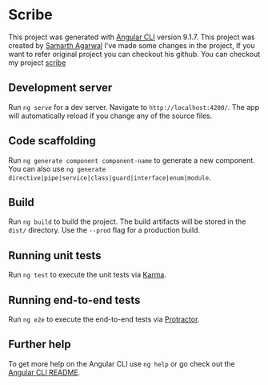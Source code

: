 # Scribe

This project was generated with [Angular CLI](https://github.com/angular/angular-cli) version 9.1.7.
This project was created by [Samarth Agarwal](https://github.com/samarthagarwal)
I've made some changes in the project, If you want to refer original project you can checkout his github.
You can checkout my project [scribe](https://scribe-9a9f6.web.app/home)

## Development server

Run `ng serve` for a dev server. Navigate to `http://localhost:4200/`. The app will automatically reload if you change any of the source files.

## Code scaffolding

Run `ng generate component component-name` to generate a new component. You can also use `ng generate directive|pipe|service|class|guard|interface|enum|module`.

## Build

Run `ng build` to build the project. The build artifacts will be stored in the `dist/` directory. Use the `--prod` flag for a production build.

## Running unit tests

Run `ng test` to execute the unit tests via [Karma](https://karma-runner.github.io).

## Running end-to-end tests

Run `ng e2e` to execute the end-to-end tests via [Protractor](http://www.protractortest.org/).

## Further help

To get more help on the Angular CLI use `ng help` or go check out the [Angular CLI README](https://github.com/angular/angular-cli/blob/master/README.md).
